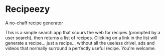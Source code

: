 # Recipeezy
A no-chaff recipe generator

This is a simple search app that scours the web for recipes (prompted by a user search), then returns a list of recipes.  Clicking on a link in the list will generate a recipe... just a recipe... without all the useless drivel, ads and videos that normally surround a perfectly useful recipe.  You're welcome.
